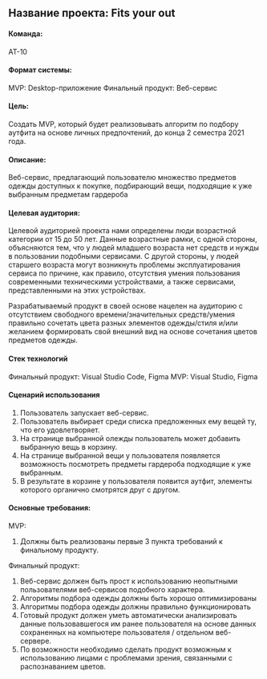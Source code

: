 ## Название проекта: Fits your out
#### Команда:
АТ-10

#### Формат системы:
MVP: Desktop-приложение
Финальный продукт: Веб-сервис

#### Цель:
Создать MVP, который будет реализовывать алгоритм по подбору аутфита на основе личных предпочтений, до конца 2 семестра 2021 года.

#### Описание:
Веб-сервис, предлагающий пользователю множество предметов одежды доступных к покупке, подбирающий вещи, подходящие к уже выбранным предметам гардероба

#### Целевая аудитория:
Целевой аудиторией проекта нами определены люди возрастной категории от 15 до 50 лет. Данные возрастные рамки, с одной стороны, объясняются тем, что у людей младшего возраста нет средств и нужды в пользовании подобными сервисами. C другой стороны, у людей старшего возраста могут возникнуть проблемы эксплуатирования сервиса по причине, как правило, отсутствия умения пользования современными техническими устройствами, а также сервисами, представленными на этих устройствах.

Разрабатываемый продукт в своей основе нацелен на аудиторию с отсутствием свободного времени/значительных средств/умения правильно сочетать цвета разных элементов одежды/стиля и/или желанием формировать свой внешний вид на основе сочетания цветов предметов одежды.

#### Стек технологий
Финальный продукт: Visual Studio Code, Figma
MVP: Visual Studio, Figma

#### Сценарий использования
1. Пользователь запускает веб-сервис.
2. Пользователь выбирает среди списка предложенных ему вещей ту, что его удовлетворяет.
3. На странице выбранной олежды пользователь может добавить выбранную вещь в корзину.
4. На странице выбранной вещи у пользователя появляется возможность посмотреть предметы гардероба подходящие к уже выбранным.
5. В результате в корзине у пользователя появится аутфит, элементы которого органично смотрятся друг с другом.

#### Основные требования:
MVP:
1. Должны быть реализованы первые 3 пункта требований к финальному продукту.

Финальный продукт:
1.	Веб-сервис должен быть прост к использованию неопытными пользователями веб-сервисов подобного характера.
2.	Алгоритмы подбора одежды должны быть хорошо оптимизированы
3.	Алгоритмы подбора одежды должны правильно функционировать
4.	Готовый продукт должен уметь автоматически анализировать данные пользовавшегося им ранее пользователя на основе данных сохраненных на компьютере пользователя / отдельном веб-сервере.
5.	По возможности необходимо сделать продукт возможным к использованию лицами с проблемами зрения, связанными с распознаванием цветов.
